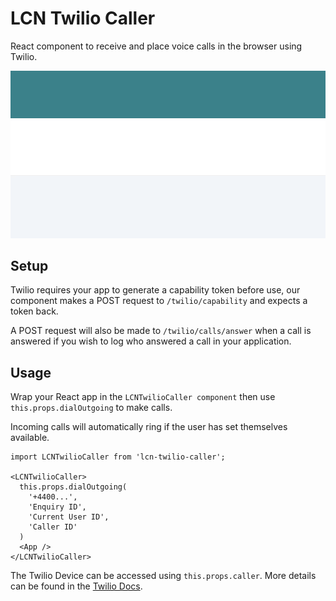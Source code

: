 # LCN Twilio Caller

React component to receive and place voice calls in the browser using Twilio.

![LCN Twilio Caller](https://github.com/thelawcentresnetwork/lcn-twilio-caller/blob/main/demo/lcn-twilio-caller.gif)

## Setup

Twilio requires your app to generate a capability token before use, our component makes a POST request to `/twilio/capability` and expects a token back.

A POST request will also be made to `/twilio/calls/answer` when a call is answered if you wish to log who answered a call in your application.

## Usage

Wrap your React app in the `LCNTwilioCaller component` then use `this.props.dialOutgoing` to make calls.

Incoming calls will automatically ring if the user has set themselves available.

```
import LCNTwilioCaller from 'lcn-twilio-caller';

<LCNTwilioCaller>
  this.props.dialOutgoing(
    '+4400...',
    'Enquiry ID',
    'Current User ID',
    'Caller ID'
  )
  <App />
</LCNTwilioCaller>
```

The Twilio Device can be accessed using `this.props.caller`. More details can be found in the [Twilio Docs](https://www.twilio.com/docs/voice/client/javascript/device).
